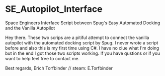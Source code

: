 # SE_Autopilot_Interface
Space Engineers Interface Script between Spug's Easy Automated Docking and the Vanilla Autopilot


Hey there. These two scrips are a pitiful attempt to connect the vanilla autopilot with the automated docking script by Spug.
I never wrote a script before and also this is my first time using C#. I have no clue what I'm doing but in the end I got those two scripts working.
If you have qustions or if you want to help feel free to contact me.

Best regards,
Erich Torfbinder //
steam: E.Torfbinder

